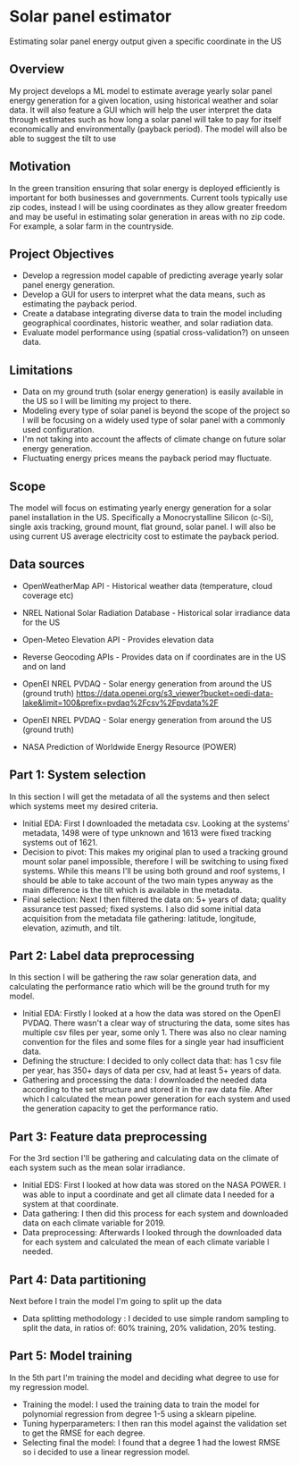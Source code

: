# Solar panel estimator
Estimating solar panel energy output given a specific coordinate in the US

## Overview
My project develops a ML model to estimate average yearly solar panel energy generation for a given location, using historical weather and solar data. It will also feature a GUI which will help the user interpret the data through estimates such as how long a solar panel will take to pay for itself economically and environmentally (payback period). The model will also be able to suggest the tilt to use 

## Motivation
In the green transition ensuring that solar energy is deployed efficiently is important for both businesses and governments. Current tools typically use zip codes, instead I will be using coordinates as they allow greater freedom and may be useful in estimating solar generation in areas with no zip code. For example, a solar farm in the countryside.

## Project Objectives
* Develop a regression model capable of predicting average yearly solar panel energy generation.
* Develop a GUI for users to interpret what the data means, such as estimating the payback period.
* Create a database integrating diverse data to train the model including geographical coordinates, historic weather, and solar radiation data.
* Evaluate model performance using (spatial cross-validation?) on unseen data.

## Limitations
* Data on my ground truth (solar energy generation) is easily available in the US so I will be limiting my project to there.
* Modeling every type of solar panel is beyond the scope of the project so I will be focusing on a widely used type of solar panel with a commonly used configuration.
* I'm not taking into account the affects of climate change on future solar energy generation.
* Fluctuating energy prices means the payback period may fluctuate.

## Scope
The model will focus on estimating yearly energy generation for a solar panel installation in the US. Specifically a Monocrystalline Silicon (c-Si), single axis tracking, ground mount, flat ground, solar panel. I will also be using current US average electricity cost to estimate the payback period.

## Data sources
* OpenWeatherMap API - Historical weather data (temperature, cloud coverage etc)
* NREL National Solar Radiation Database - Historical solar irradiance data for the US
* Open-Meteo Elevation API - Provides elevation data
* Reverse Geocoding APIs - Provides data on if coordinates are in the US and on land
* OpenEI NREL PVDAQ - Solar energy generation from around the US (ground truth)
https://data.openei.org/s3_viewer?bucket=oedi-data-lake&limit=100&prefix=pvdaq%2Fcsv%2Fpvdata%2F

* OpenEI NREL PVDAQ - Solar energy generation from around the US (ground truth)
* NASA Prediction of Worldwide Energy Resource (POWER)

## Part 1: System selection
In this section I will get the metadata of all the systems and then select which systems meet my desired criteria.

* Initial EDA: First I downloaded the metadata csv. Looking at the systems' metadata, 1498 were of type unknown and 1613 were fixed tracking systems out of 1621.
* Decision to pivot: This makes my original plan to used a tracking ground mount solar panel impossible, therefore I will be switching to using fixed systems. While this means I'll be using both ground and roof systems, I should be able to take account of the two main types anyway as the main difference is the tilt which is available in the metadata. 
* Final selection: Next I then filtered the data on: 5+ years of data; quality assurance test passed; fixed systems. I also did some initial data acquisition from the metadata file gathering: latitude, longitude, elevation, azimuth, and tilt.

## Part 2: Label data preprocessing
In this section I will be gathering the raw solar generation data, and calculating the performance ratio which will be the ground truth for my model.

* Initial EDA: Firstly I looked at a how the data was stored on the OpenEI PVDAQ. There wasn't a clear way of structuring the data, some sites has multiple csv files per year, some only 1. There was also no clear naming convention for the files and some files for a single year had insufficient data.
* Defining the structure: I decided to only collect data that: has 1 csv file per year, has 350+ days of data per csv, had at least 5+ years of data.
* Gathering and processing the data: I downloaded the needed data according to the set structure and stored it in the raw data file. After which I calculated the mean power generation for each system and used the generation capacity to get the performance ratio.

## Part 3: Feature data preprocessing
For the 3rd section I'll be gathering and calculating data on the climate of each system such as the mean solar irradiance.

* Initial EDS: First I looked at how data was stored on the NASA POWER. I was able to input a coordinate and get all climate data I needed for a system at that coordinate.
* Data gathering: I then did this process for each system and downloaded data on each climate variable for 2019.
* Data preprocessing: Afterwards I looked through the downloaded data for each system and calculated the mean of each climate variable I needed.

## Part 4: Data partitioning 
Next before I train the model I'm going to split up the data

* Data splitting methodology : I decided to use simple random sampling to split the data, in ratios of: 60% training, 20% validation, 20% testing.

## Part 5: Model training
In the 5th part I'm training the model and deciding what degree to use for my regression model.

* Training the model: I used the training data to train the model for polynomial regression from degree 1-5 using a sklearn pipeline.
* Tuning hyperparameters: I then ran this model against the validation set to get the RMSE for each degree.
* Selecting final the model: I found that a degree 1 had the lowest RMSE so i decided to use a linear regression model.
